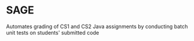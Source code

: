 # SAGE
Automates grading of CS1 and CS2 Java assignments by conducting batch unit tests on students' submitted code
